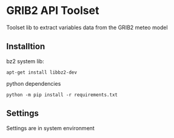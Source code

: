 # GRIB2 API Toolset

Toolset lib to extract variables data from the GRIB2 meteo model  

## Installtion

bz2 system lib:

`apt-get install libbz2-dev`

python dependencies

`python -m pip install -r requirements.txt`

## Settings

Settings are in system environment